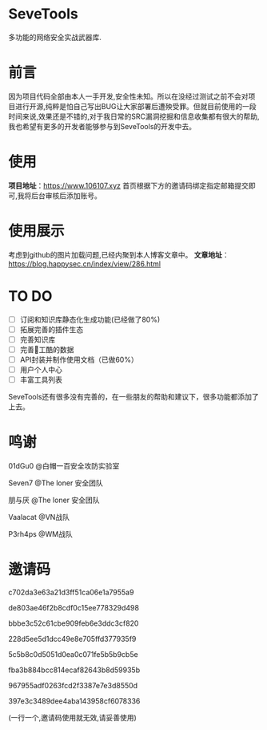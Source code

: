 # SeveTools

多功能的网络安全实战武器库.

# 前言

因为项目代码全部由本人一手开发,安全性未知。所以在没经过测试之前不会对项目进行开源,纯粹是怕自己写出BUG让大家部署后遭殃受罪。但就目前使用的一段时间来说,效果还是不错的,对于我日常的SRC漏洞挖掘和信息收集都有很大的帮助,我也希望有更多的开发者能够参与到SeveTools的开发中去。

# 使用

**项目地址**：https://www.106107.xyz
首页根据下方的邀请码绑定指定邮箱提交即可,我将后台审核后添加账号。

# 使用展示

考虑到github的图片加载问题,已经内聚到本人博客文章中。
**文章地址**：https://blog.happysec.cn/index/view/286.html

# TO DO

- [ ] 订阅和知识库静态化生成功能(已经做了80%)
- [ ] 拓展完善的插件生态
- [ ] 完善知识库
- [ ] 完善🐍工酷的数据
- [ ] API封装并制作使用文档（已做60%）
- [ ] 用户个人中心
- [ ] 丰富工具列表

SeveTools还有很多没有完善的，在一些朋友的帮助和建议下，很多功能都添加了上去。

# 鸣谢

01dGu0 @白帽一百安全攻防实验室

Seven7 @The loner 安全团队

朋与厌 @The loner 安全团队

Vaalacat @VN战队

P3rh4ps @WM战队

# 邀请码

c702da3e63a21d3ff51ca06e1a7955a9

de803ae46f2b8cdf0c15ee778329d498

bbbe3c52c61cbe909feb6e3ddc3cf820

228d5ee5d1dcc49e8e705ffd377935f9

5c5b8c0d5051d0ea0c071fe5b5b9cb5e

fba3b884bcc814ecaf82643b8d59935b

967955adf0263fcd2f3387e7e3d8550d

397e3c3489dee4aba143958cf6078336

(一行一个,邀请码使用就无效,请妥善使用)
